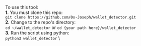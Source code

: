 To use this tool: \
**1.** You must clone this repo: \
	`git clone https://github.com/0x-Joseph/wallet_detector.git` \
**2.** Change to the repo's directory: \
	`cd ~/wallet_detector` or `cd {your path here}/wallet_detector` \
**3.** Run the script using python: \
	`python3 wallet_detector` \

